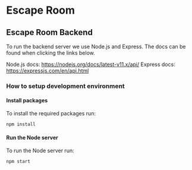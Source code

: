 # Escape Room

## Escape Room Backend
To run the backend server we use Node.js and Express. The docs can be found when clicking the links below.

Node.js docs: https://nodejs.org/docs/latest-v11.x/api/
Express docs: https://expressjs.com/en/api.html

### How to setup development environment

#### Install packages
To install the required packages run:
```
npm install
```

#### Run the Node server
To run the Node server run:
```
npm start
```